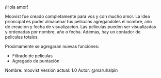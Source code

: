 ¡Hola amor!

Moovist fue creado completamente para vos y con mucho amor. La idea prioncipal es poder almacenar tus peliculas agregandoles el nombre, año de creacion y fecha de visualizacion.
Las peliculas pueden ser visualizadas y ordenadas por nombre, año o fecha. Ademas, hay un contador de peliculas totales.

Proximamente se agregaran nuevas funciones:
 - Filtrado de peliculas
 - Agregado de puntación

Nombre: moovist
Versión actual: 1.0
Autor: @maruhalpin
